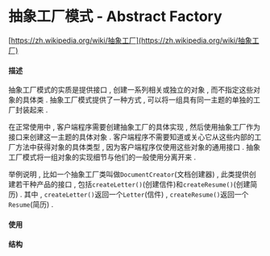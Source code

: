 # 抽象工厂模式 - Abstract Factory

[https://zh.wikipedia.org/wiki/抽象工厂](https://zh.wikipedia.org/wiki/抽象工厂)

#### 描述

抽象工厂模式的实质是提供接口 , 创建一系列相关或独立的对象 , 而不指定这些对象的具体类 . 抽象工厂模式提供了一种方式 , 可以将一组具有同一主题的单独的工厂封装起来 . 

在正常使用中 , 客户端程序需要创建抽象工厂的具体实现 , 然后使用抽象工厂作为接口来创建这一主题的具体对象 . 客户端程序不需要知道或关心它从这些内部的工厂方法中获得对象的具体类型 , 因为客户端程序仅使用这些对象的通用接口 . 抽象工厂模式将一组对象的实现细节与他们的一般使用分离开来 . 

举例说明 , 比如一个抽象工厂类叫做`DocumentCreator`\(文档创建器\) , 此类提供创建若干种产品的接口 , 包括`createLetter()`\(创建信件\)和`createResume()`\(创建简历\) . 其中 , `createLetter()`返回一个`Letter`\(信件\) , `createResume()`返回一个`Resume`\(简历\) . 

#### 使用

#### 结构



